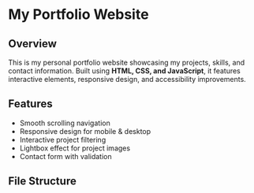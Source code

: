 # My Portfolio Website

## Overview
This is my personal portfolio website showcasing my projects, skills, and contact information. Built using **HTML, CSS, and JavaScript**, it features interactive elements, responsive design, and accessibility improvements.

## Features
- Smooth scrolling navigation
- Responsive design for mobile & desktop
- Interactive project filtering
- Lightbox effect for project images
- Contact form with validation

## File Structure
